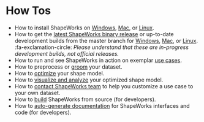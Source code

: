 # How Tos

- How to install ShapeWorks on [Windows](../users/install.md#installing-shapeworks-on-windows), [Mac](../users/install.md#installing-shapeworks-on-mac), or [Linux](../users/install.md#installing-shapeworks-on-linux).
- How to get the [latest ShapeWorks binary release](https://github.com/SCIInstitute/ShapeWorks/releases/latest) or up-to-date development builds from the master branch for [Windows](https://github.com/SCIInstitute/ShapeWorks/releases/tag/dev-windows), [Mac](https://github.com/SCIInstitute/ShapeWorks/releases/tag/dev-mac), or [Linux](https://github.com/SCIInstitute/ShapeWorks/releases/tag/dev-linux). :fa-exclamation-circle: *Please understand that these are in-progress development builds, not official releases.*
- How to run and see ShapeWorks in action on exemplar [use cases](../use-cases/use-cases.md). 
- How to preprocess or [groom](../workflow/groom.md) your dataset.
- How to [optimize](../workflow/optimize.md) your shape model.
- How to [visualize and analyze](../workflow/analyze.md) your optimized shape model.
- How to [contact ShapeWorks team](../about/contact.md) to help you customize a use case to your own dataset.
- How to [build](../dev/build.md) ShapeWorks from source (for developers).
- How to [auto-generate documentation](../dev/autodoc.md) for ShapeWorks interfaces and code (for developers).


